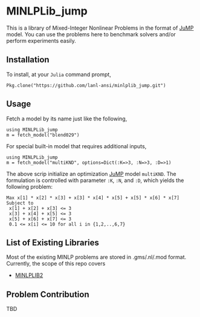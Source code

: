 # MINLPLib_jump
This is a library of Mixed-Integer Nonlinear Problems in the format of
[JuMP](https://github.com/JuliaOpt/JuMP.jl) model. You can use the problems here
to benchmark solvers and/or perform experiments easily.

## Installation
To install, at your `Julia` command prompt,
```
Pkg.clone("https://github.com/lanl-ansi/minlplib_jump.git")
```

## Usage
Fetch a model by its name just like the following,
```
using MINLPLib_jump
m = fetch_model("blend029")
```

For special built-in model that requires additional inputs,
```
using MINLPLib_jump
m = fetch_model("multiKND", options=Dict(:K=>3, :N=>3, :D=>1)
```
The above scrip initialize an optimization [JuMP](https://github.com/JuliaOpt/JuMP.jl) model `multiKND`. The
formulation is controlled with parameter `:K`, `:N`, and `:D`, which yields the
following problem:
```
Max x[1] * x[2] * x[3] + x[3] * x[4] * x[5] + x[5] * x[6] * x[7]
Subject to
 x[1] + x[2] + x[3] <= 3
 x[3] + x[4] + x[5] <= 3
 x[5] + x[6] + x[7] <= 3
 0.1 <= x[i] <= 10 for all i in {1,2,..,6,7}
```

## List of Existing Libraries
Most of the existing MINLP problems are stored in .gms/.nl/.mod format. Currently, the scope of this repo covers

* [MINLPLIB2](http://www.gamsworld.org/minlp/minlplib2/html/)

## Problem Contribution
TBD
